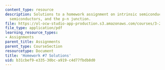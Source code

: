 ```yaml
---
content_type: resource
description: Solutions to a homework assignment on intrinsic semiconductors, p-doped
  semiconductors, and the p-n junction.
file: https://ol-ocw-studio-app-production.s3.amazonaws.com/courses/3-23-electrical-optical-and-magnetic-properties-of-materials-fall-2007/b31cbef9e33530bca919c4d77fbdb8d0_sol7.pdf
file_type: application/pdf
learning_resource_types:
- Assignments
parent_title: Assignments
parent_type: CourseSection
resourcetype: Document
title: 'Homework #7 Solutions'
uid: b31cbef9-e335-30bc-a919-c4d77fbdb8d0
---
```

